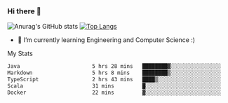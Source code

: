 ### Hi there 👋

![Anurag's GitHub stats](https://github-readme-stats.vercel.app/api?username=MatteoIorio11&show_icons=true&theme=dark) 
[![Top Langs](https://github-readme-stats.vercel.app/api/top-langs/?username=MatteoIorio11&theme=dark)](https://github.com/MatteoIorio11/github-readme-stats)

- 🌱 I’m currently learning Engineering and Computer Science :)

<!--
**MatteoIorio11/MatteoIorio11** is a ✨ _special_ ✨ repository because its `README.md` (this file) appears on your GitHub profile.

Here are some ideas to get you started:

- 🔭 I’m currently working on ...
- 🌱 I’m currently learning ...
- 👯 I’m looking to collaborate on ...
- 🤔 I’m looking for help with ...
- 💬 Ask me about ...
- 📫 How to reach me: ...
- 😄 Pronouns: ...
- ⚡ Fun fact: ...
-->
My Stats
<!--START_SECTION:waka-->

```txt
Java                       5 hrs 28 mins   ████████▓░░░░░░░░░░░░░░░░   35.28 %
Markdown                   5 hrs 8 mins    ████████▒░░░░░░░░░░░░░░░░   33.08 %
TypeScript                 2 hrs 43 mins   ████▒░░░░░░░░░░░░░░░░░░░░   17.54 %
Scala                      31 mins         █░░░░░░░░░░░░░░░░░░░░░░░░   03.34 %
Docker                     22 mins         ▓░░░░░░░░░░░░░░░░░░░░░░░░   02.45 %
```

<!--END_SECTION:waka-->
